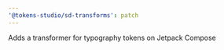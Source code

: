 ```yaml
---
'@tokens-studio/sd-transforms': patch
---
```


Adds a transformer for typography tokens on Jetpack Compose
